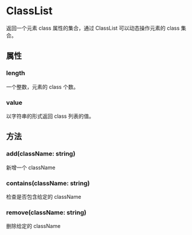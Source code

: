 # ClassList

返回一个元素 class 属性的集合，通过 ClassList 可以动态操作元素的 class 集合。

## 属性

### length
一个整数，元素的 class 个数。

### value
以字符串的形式返回 class 列表的值。

## 方法

### add(className: string)
新增一个 className

### contains(className: string)
检查是否包含给定的 className

### remove(className: string)
删除给定的 className